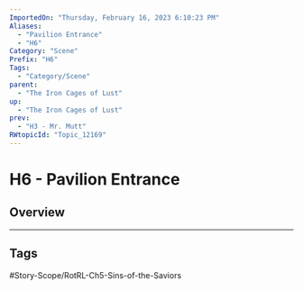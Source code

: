 ```yaml
---
ImportedOn: "Thursday, February 16, 2023 6:10:23 PM"
Aliases:
  - "Pavilion Entrance"
  - "H6"
Category: "Scene"
Prefix: "H6"
Tags:
  - "Category/Scene"
parent:
  - "The Iron Cages of Lust"
up:
  - "The Iron Cages of Lust"
prev:
  - "H3 - Mr. Mutt"
RWtopicId: "Topic_12169"
---
```

# H6 - Pavilion Entrance
## Overview

---
## Tags
#Story-Scope/RotRL-Ch5-Sins-of-the-Saviors

